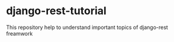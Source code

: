 # django-rest-tutorial
This repository help to understand important topics of django-rest freamwork
